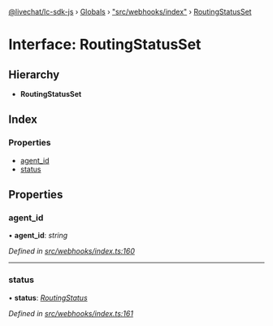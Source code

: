 [@livechat/lc-sdk-js](../README.md) › [Globals](../globals.md) › ["src/webhooks/index"](../modules/_src_webhooks_index_.md) › [RoutingStatusSet](_src_webhooks_index_.routingstatusset.md)

# Interface: RoutingStatusSet

## Hierarchy

* **RoutingStatusSet**

## Index

### Properties

* [agent_id](_src_webhooks_index_.routingstatusset.md#agent_id)
* [status](_src_webhooks_index_.routingstatusset.md#status)

## Properties

###  agent_id

• **agent_id**: *string*

*Defined in [src/webhooks/index.ts:160](https://github.com/livechat/lc-sdk-js/blob/04572ce/src/webhooks/index.ts#L160)*

___

###  status

• **status**: *[RoutingStatus](../enums/_src_objects_index_.routingstatus.md)*

*Defined in [src/webhooks/index.ts:161](https://github.com/livechat/lc-sdk-js/blob/04572ce/src/webhooks/index.ts#L161)*
